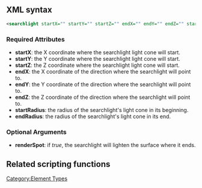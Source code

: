 XML syntax
----------

``` xml
<searchlight startX="" startY="" startZ="" endX="" endY="" endZ="" startRadius="" endRadius="" renderSpot="" />
```

### Required Attributes

-   **startX**: the X coordinate where the searchlight light cone will start.
-   **startY**: the Y coordinate where the searchlight light cone will start.
-   **startZ**: the Z coordinate where the searchlight light cone will start.
-   **endX**: the X coordinate of the direction where the searchlight will point to.
-   **endY**: the Y coordinate of the direction where the searchlight will point to.
-   **endZ**: the Z coordinate of the direction where the searchlight will point to.
-   **startRadius**: the radius of the searchlight's light cone in its beginning.
-   **endRadius**: the radius of the searchlight's light cone in its end.

### Optional Arguments

-   **renderSpot**: if *true*, the searchlight will lighten the surface where it ends.

Related scripting functions
---------------------------

[Category:Element Types](/docs/category-element_types.md "wikilink")
